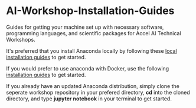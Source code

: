 # AI-Workshop-Installation-Guides

Guides for getting your machine set up with necessary software, programming languages, and scientific packages for Accel AI Technical Workshops.

It's preferred that you install Anaconda locally by following these [local installation guides](/AI-Local) to get started.

If you would prefer to use anaconda with Docker, use the following [installation guides](/AI-Docker) to get started.

If you already have an updated Anaconda distribution, simply clone the seperate workshop repository in your prefered directory, **cd** into the cloned directory, and type **jupyter notebook** in your terminal to get started.

